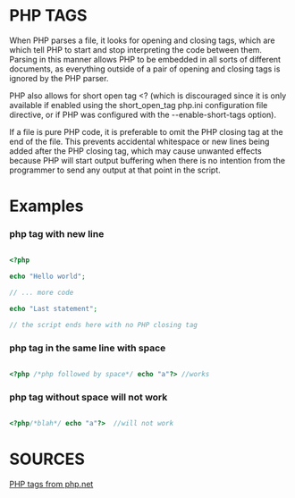 

# PHP TAGS

When PHP parses a file, it looks for opening and closing tags, which are <?php and ?> which tell PHP to start and stop interpreting the code between them. Parsing in this manner allows PHP to be embedded in all sorts of different documents, as everything outside of a pair of opening and closing tags is ignored by the PHP parser.

PHP also allows for short open tag <? (which is discouraged since it is only available if enabled using the short_open_tag php.ini configuration file directive, or if PHP was configured with the --enable-short-tags option).

If a file is pure PHP code, it is preferable to omit the PHP closing tag at the end of the file. This prevents accidental whitespace or new lines being added after the PHP closing tag, which may cause unwanted effects because PHP will start output buffering when there is no intention from the programmer to send any output at that point in the script.


# Examples


### php tag with new line
```php

<?php

echo "Hello world";

// ... more code

echo "Last statement";

// the script ends here with no PHP closing tag

```

### php tag in the same line with space
```php

<?php /*php followed by space*/ echo "a"?> //works

```

### php tag without space will not work

```php

<?php/*blah*/ echo "a"?>  //will not work

```


# SOURCES

[PHP tags from php.net](http://php.net/manual/en/language.basic-syntax.phptags.php)


